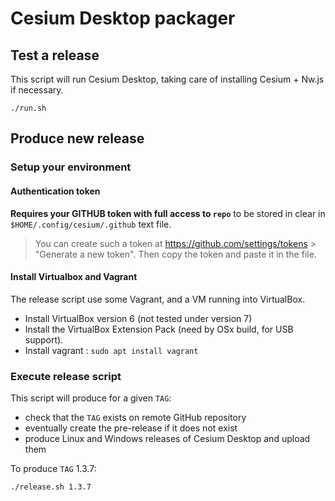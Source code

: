 # Cesium Desktop packager

## Test a release

This script will run Cesium Desktop, taking care of installing Cesium + Nw.js if necessary.

    ./run.sh

## Produce new release

### Setup your environment

#### Authentication token

**Requires your GITHUB token with full access to `repo`** to be stored in clear in `$HOME/.config/cesium/.github` text file.

> You can create such a token at https://github.com/settings/tokens > "Generate a new token". Then copy the token and paste it in the file.

#### Install Virtualbox and Vagrant

The release script use some Vagrant, and a VM running into VirtualBox.

- Install VirtualBox version 6 (not tested under version 7)
- Install the VirtualBox Extension Pack (need by OSx build, for USB support).
- Install vagrant : `sudo apt install vagrant`

### Execute release script

This script will produce for a given `TAG`:

* check that the `TAG` exists on remote GitHub repository
* eventually create the pre-release if it does not exist
* produce Linux and Windows releases of Cesium Desktop and upload them

To produce `TAG` 1.3.7:

    ./release.sh 1.3.7

